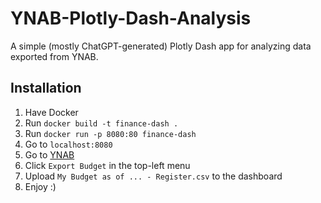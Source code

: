 # YNAB-Plotly-Dash-Analysis
A simple (mostly ChatGPT-generated) Plotly Dash app for analyzing data exported from YNAB.

## Installation
1. Have Docker
2. Run `docker build -t finance-dash .`
3. Run `docker run -p 8080:80 finance-dash`
4. Go to `localhost:8080`
5. Go to [YNAB](https://app.ynab.com/)
6. Click `Export Budget` in the top-left menu
7. Upload `My Budget as of ... - Register.csv` to the dashboard
8. Enjoy :)
